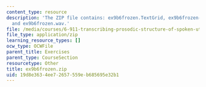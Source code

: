 ```yaml
---
content_type: resource
description: 'The ZIP file contains: ex9b6frozen.TextGrid, ex9b6frozen-ans.TextGrid,
  and ex9b6frozen.wav.'
file: /media/courses/6-911-transcribing-prosodic-structure-of-spoken-utterances-with-tobi-january-iap-2006/19d8e3634ee72657559eb685695e32b1_ex9b6frozen.zip
file_type: application/zip
learning_resource_types: []
ocw_type: OCWFile
parent_title: Exercises
parent_type: CourseSection
resourcetype: Other
title: ex9b6frozen.zip
uid: 19d8e363-4ee7-2657-559e-b685695e32b1
---
```

